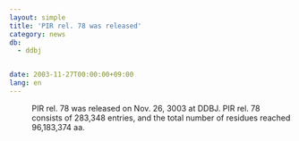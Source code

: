 ```yaml
---
layout: simple
title: 'PIR rel. 78 was released'
category: news
db:
  - ddbj


date: 2003-11-27T00:00:00+09:00
lang: en
---
```


<dd>PIR rel. 78 was released on Nov. 26, 3003 at DDBJ. PIR rel. 78 consists of 283,348 entries, and the total number of residues reached 96,183,374 aa.</dd>

